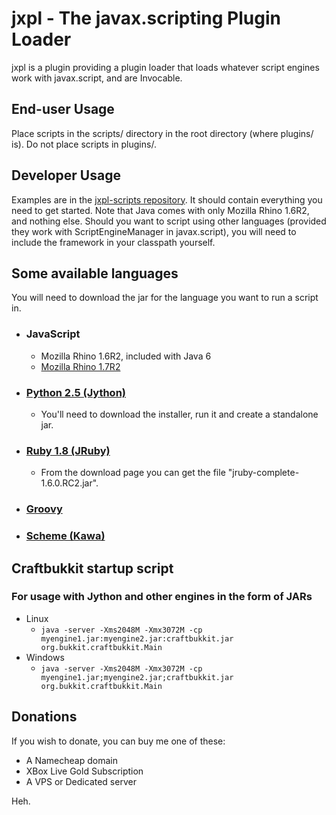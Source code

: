 # jxpl - The javax.scripting Plugin Loader

jxpl is a plugin providing a plugin loader that loads whatever script engines work with javax.script, and are Invocable.

## End-user Usage

Place scripts in the scripts/ directory in the root directory (where plugins/ is).  Do not place scripts in plugins/.

## Developer Usage

Examples are in the [jxpl-scripts repository](https://github.com/angelsl/jxpl-scripts).  It should contain everything you need to get started.  Note that Java comes with only Mozilla Rhino 1.6R2, and nothing else.  Should you want to script using other languages (provided they work with ScriptEngineManager in javax.script), you will need to include the framework in your classpath yourself.

## Some available languages

You will need to download the jar for the language you want to run a script in.

* ### JavaScript
  * Mozilla Rhino 1.6R2, included with Java 6
  * [Mozilla Rhino 1.7R2](http://www.mozilla.org/rhino/download.html) 
 
* ### [Python 2.5 (Jython)](http://www.jython.org/downloads.html)
  * You'll need to download the installer, run it and create a standalone jar.
 
* ### [Ruby 1.8 (JRuby)](http://www.jruby.org/download)
  * From the download page you can get the file "jruby-complete-1.6.0.RC2.jar".

* ### [Groovy](http://groovy.codehaus.org/Download)

* ### [Scheme (Kawa)](http://www.gnu.org/software/kawa/)

## Craftbukkit startup script

### For usage with Jython and other engines in the form of JARs

* Linux
  * `java -server -Xms2048M -Xmx3072M -cp myengine1.jar:myengine2.jar:craftbukkit.jar org.bukkit.craftbukkit.Main`
* Windows
  * `java -server -Xms2048M -Xmx3072M -cp myengine1.jar;myengine2.jar;craftbukkit.jar org.bukkit.craftbukkit.Main`

## Donations

If you wish to donate, you can buy me one of these:

  * A Namecheap domain
  * XBox Live Gold Subscription
  * A VPS or Dedicated server
  
Heh.